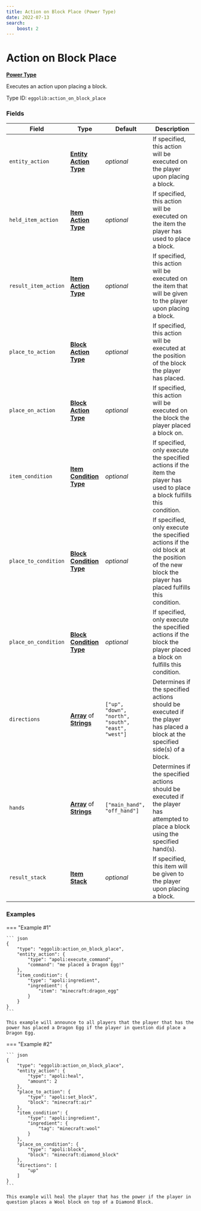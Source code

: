 ```yaml
---
title: Action on Block Place (Power Type)
date: 2022-07-13
search:
    boost: 2
---
```


#   Action on Block Place

[**Power Type**][1]

Executes an action upon placing a block.

Type ID: `eggolib:action_on_block_place`


### Fields

Field | Type | Default | Description
------|------|---------|------------
`entity_action` | [**Entity Action Type**][2] | *optional* | If specified, this action will be executed on the player upon placing a block.
`held_item_action` | [**Item Action Type**][3] | *optional* | If specified, this action will be executed on the item the player has used to place a block.
`result_item_action` | [**Item Action Type**][3] | *optional* | If specified, this action will be executed on the item that will be given to the player upon placing a block.
`place_to_action` | [**Block Action Type**][4] | *optional* | If specified, this action will be executed at the position of the block the player has placed.
`place_on_action` | [**Block Action Type**][4] | *optional* | If specified, this action will be executed on the block the player placed a block on.
`item_condition` | [**Item Condition Type**][5] | *optional* | If specified, only execute the specified actions if the item the player has used to place a block fulfills this condition.
`place_to_condition` | [**Block Condition Type**][6] | *optional* | If specified, only execute the specified actions if the old block at the position of the new block the player has placed fulfills this condition.
`place_on_condition` | [**Block Condition Type**][6] | *optional* | If specified, only execute the specified actions if the block the player placed a block on fulfills this condition.
`directions` | [**Array**][7] of [**Strings**][8] | `["up", "down", "north", "south", "east", "west"]` | Determines if the specified actions should be executed if the player has placed a block at the specified side(s) of a block.
`hands` | [**Array**][7] of [**Strings**][8] | `["main_hand", "off_hand"]` | Determines if the specified actions should be executed if the player has attempted to place a block using the specified hand(s).
`result_stack` | [**Item Stack**][9] | *optional* | If specified, this item will be given to the player upon placing a block.


### Examples

=== "Example #1"

    ``` json
    {
        "type": "eggolib:action_on_block_place",
        "entity_action": {
            "type": "apoli:execute_command",
            "command": "me placed a Dragon Egg!"
        },
        "item_condition": {
            "type": "apoli:ingredient",
            "ingredient": {
                "item": "minecraft:dragon_egg"
            }
        }
    }
    ```

    This example will announce to all players that the player that has the power has placed a Dragon Egg if the player in question did place a Dragon Egg.

=== "Example #2"

    ``` json
    {
        "type": "eggolib:action_on_block_place",
        "entity_action": {
            "type": "apoli:heal",
            "amount": 2
        },
        "place_to_action": {
            "type": "apoli:set_block",
            "block": "minecraft:air"
        },
        "item_condition": {
            "type": "apoli:ingredient",
            "ingredient": {
                "tag": "minecraft:wool"
            }
        },
        "place_on_condition": {
            "type": "apoli:block",
            "block": "minecraft:diamond_block"
        },
        "directions": [
            "up"
        ]
    }
    ```

    This example will heal the player that has the power if the player in question places a Wool block on top of a Diamond Block.



[1]: ../power_types.md
[2]: ../entity_action_types.md 
[3]: https://origins.readthedocs.io/en/latest/types/item_action_types 
[4]: ../block_action_types.md 
[5]: ../item_condition_types.md 
[6]: ../block_condition_types.md 
[7]: https://origins.readthedocs.io/en/latest/types/data_types/array 
[8]: https://origins.readthedocs.io/en/latest/types/data_types/string 
[9]: https://origins.readthedocs.io/en/latest/types/data_types/item_stack
